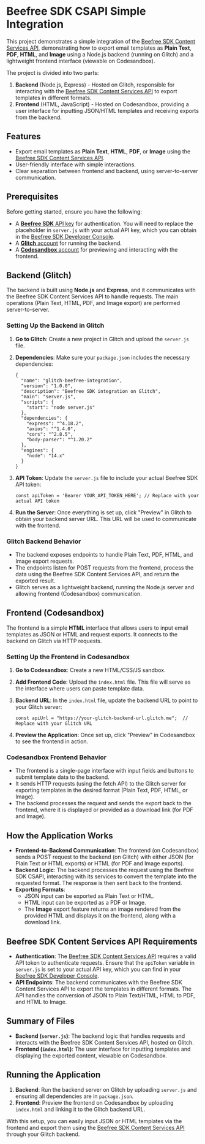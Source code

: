 Beefree SDK CSAPI Simple Integration
====================================

This project demonstrates a simple integration of the [Beefree SDK Content Services API](https://docs.beefree.io/beefree-sdk/apis/content-services-api/content-services-api-reference), demonstrating how to export email templates as **Plain Text**, **PDF**, **HTML**, and **Image** using a Node.js backend (running on Glitch) and a lightweight frontend interface (viewable on Codesandbox).

The project is divided into two parts:

1.  **Backend** (Node.js, Express) - Hosted on Glitch, responsible for interacting with the [Beefree SDK Content Services API](https://docs.beefree.io/beefree-sdk/apis/content-services-api/content-services-api-reference) to export templates in different formats.
2.  **Frontend** (HTML, JavaScript) - Hosted on Codesandbox, providing a user interface for inputting JSON/HTML templates and receiving exports from the backend.

Features
--------

-   Export email templates as **Plain Text**, **HTML**, **PDF**, or **Image** using the [Beefree SDK Content Services API](https://docs.beefree.io/beefree-sdk/apis/content-services-api/content-services-api-reference).
-   User-friendly interface with simple interactions.
-   Clear separation between frontend and backend, using server-to-server communication.

Prerequisites
-------------

Before getting started, ensure you have the following:

-   A [**Beefree SDK** API key](https://docs.beefree.io/beefree-sdk/apis/content-services-api/content-services-api-reference#api-key) for authentication. You will need to replace the placeholder in `server.js` with your actual API key, which you can obtain in the [Beefree SDK Developer Console](https://developers.beefree.io/accounts/login/?from=website_menu).
-   A [**Glitch** account](https://glitch.com) for running the backend.
-   A [**Codesandbox** account](https://codesandbox.io) for previewing and interacting with the frontend.

Backend (Glitch)
----------------

The backend is built using **Node.js** and **Express**, and it communicates with the Beefree SDK Content Services API to handle requests. The main operations (Plain Text, HTML, PDF, and Image export) are performed server-to-server.

### Setting Up the Backend in Glitch

1.  **Go to Glitch**: Create a new project in Glitch and upload the `server.js` file.

2.  **Dependencies**: Make sure your `package.json` includes the necessary dependencies:

    ```
    {
      "name": "glitch-beefree-integration",
      "version": "1.0.0",
      "description": "Beefree SDK integration on Glitch",
      "main": "server.js",
      "scripts": {
        "start": "node server.js"
      },
      "dependencies": {
        "express": "^4.18.2",
        "axios": "^1.4.0",
        "cors": "^2.8.5",
        "body-parser": "^1.20.2"
      },
      "engines": {
        "node": "14.x"
      }
    }
    ```

3.  **API Token**: Update the `server.js` file to include your actual Beefree SDK API token:

    `const apiToken = 'Bearer YOUR_API_TOKEN_HERE'; // Replace with your actual API token`

4.  **Run the Server**: Once everything is set up, click "Preview" in Glitch to obtain your backend server URL. This URL will be used to communicate with the frontend.

### Glitch Backend Behavior

-   The backend exposes endpoints to handle Plain Text, PDF, HTML, and Image export requests.
-   The endpoints listen for POST requests from the frontend, process the data using the Beefree SDK Content Services API, and return the exported result.
-   Glitch serves as a lightweight backend, running the Node.js server and allowing frontend (Codesandbox) communication.

Frontend (Codesandbox)
----------------------

The frontend is a simple **HTML** interface that allows users to input email templates as JSON or HTML and request exports. It connects to the backend on Glitch via HTTP requests.

### Setting Up the Frontend in Codesandbox

1.  **Go to Codesandbox**: Create a new HTML/CSS/JS sandbox.

2.  **Add Frontend Code**: Upload the `index.html` file. This file will serve as the interface where users can paste template data.

3.  **Backend URL**: In the `index.html` file, update the backend URL to point to your Glitch server:

    `const apiUrl = "https://your-glitch-backend-url.glitch.me";  // Replace with your Glitch URL`

4.  **Preview the Application**: Once set up, click "Preview" in Codesandbox to see the frontend in action.

### Codesandbox Frontend Behavior

-   The frontend is a single-page interface with input fields and buttons to submit template data to the backend.
-   It sends HTTP requests (using the fetch API) to the Glitch server for exporting templates in the desired format (Plain Text, PDF, HTML, or Image).
-   The backend processes the request and sends the export back to the frontend, where it is displayed or provided as a download link (for PDF and Image).

How the Application Works
-------------------------

-   **Frontend-to-Backend Communication**: The frontend (on Codesandbox) sends a POST request to the backend (on Glitch) with either JSON (for Plain Text or HTML exports) or HTML (for PDF and Image exports).
-   **Backend Logic**: The backend processes the request using the Beefree SDK CSAPI, interacting with its services to convert the template into the requested format. The response is then sent back to the frontend.
-   **Exporting Formats**:
    -   JSON input can be exported as Plain Text or HTML.
    -   HTML input can be exported as a PDF or Image.
    -   The **Image** export feature returns an image rendered from the provided HTML and displays it on the frontend, along with a download link.

Beefree SDK Content Services API Requirements
---------------------------------------------

-   **Authentication**: The [Beefree SDK Content Services API](https://docs.beefree.io/beefree-sdk/apis/content-services-api/content-services-api-reference) requires a valid API token to authenticate requests. Ensure that the `apiToken` variable in `server.js` is set to your actual API key, which you can find in your [Beefree SDK Developer Console](https://developers.beefree.io/accounts/login/?from=website_menu).
-   **API Endpoints**: The backend communicates with the Beefree SDK Content Services API to export the templates in different formats. The API handles the conversion of JSON to Plain Text/HTML, HTML to PDF, and HTML to Image.

Summary of Files
----------------

-   **Backend (`server.js`)**: The backend logic that handles requests and interacts with the Beefree SDK Content Services API, hosted on Glitch.
-   **Frontend (`index.html`)**: The user interface for inputting templates and displaying the exported content, viewable on Codesandbox.

Running the Application
-----------------------

1.  **Backend**: Run the backend server on Glitch by uploading `server.js` and ensuring all dependencies are in `package.json`.
2.  **Frontend**: Preview the frontend on Codesandbox by uploading `index.html` and linking it to the Glitch backend URL.

With this setup, you can easily input JSON or HTML templates via the frontend and export them using the [Beefree SDK Content Services API](https://docs.beefree.io/beefree-sdk/apis/content-services-api/content-services-api-reference) through your Glitch backend.
